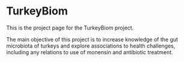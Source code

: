 # TurkeyBiom

This is the project page for the TurkeyBiom project.

The main objective of this project is to increase knowledge of the gut microbiota of turkeys and explore associations to health challenges, including any relations to use of monensin and antibiotic treatment.
